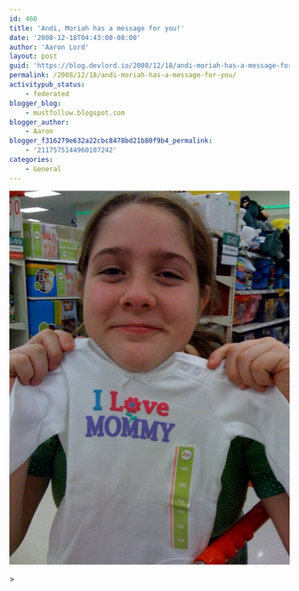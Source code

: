 ```yaml
---
id: 466
title: 'Andi, Moriah has a message for you!'
date: '2008-12-18T04:43:00-08:00'
author: 'Aaron Lord'
layout: post
guid: 'https://blog.devlord.io/2008/12/18/andi-moriah-has-a-message-for-you/'
permalink: /2008/12/18/andi-moriah-has-a-message-for-you/
activitypub_status:
    - federated
blogger_blog:
    - mustfollow.blogspot.com
blogger_author:
    - Aaron
blogger_f316279e632a22cbc8478bd21b80f9b4_permalink:
    - '2117575144960107242'
categories:
    - General
---
```


<p class="mobile-photo"><a href="/assets/img/2011/10/photo-714924.jpg"><img src="/assets/img/2011/10/photo-714924.jpg?w=225" border="0" alt="" /></a></p>&gt;